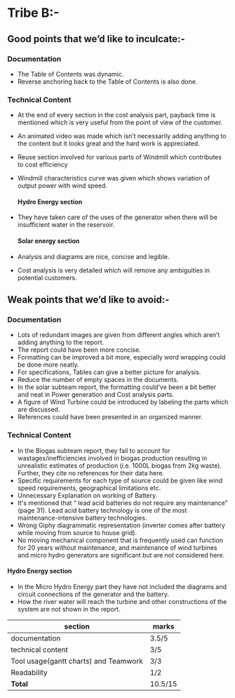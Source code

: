 # Tribe B:-

## Good points that we’d like to inculcate:-

   ### Documentation 

-	The Table of Contents was dynamic.
-	Reverse anchoring back to the Table of Contents is also done.

   ### Technical Content 

-	At the end of every section in the cost analysis part, payback time is mentioned which is very useful from the point of view of the customer.
-	An animated video was made which isn’t necessarily adding anything to the content but it looks great and the hard work is appreciated. 
-	Reuse section involved for various parts of Windmill which contributes to cost efficiency
-	Windmill characteristics curve was given which shows variation of output power with wind speed.

    #### Hydro Energy section

-	They have taken care of the uses of the generator when there will be insufficient water in the reservoir.

    #### Solar energy section

-	Analysis and diagrams are nice, concise and legible.
-	Cost analysis is very detailed which will remove any ambiguities in potential customers.




## Weak points that we’d like to avoid:-

   ### Documentation 
      
-	Lots of redundant images are given from different angles which aren’t adding anything to the report.
-	The report could have been more concise.
-	Formatting can be improved a bit more, especially word wrapping could be done more neatly.
-	For specifications, Tables can give a better picture for analysis.
-	Reduce the number of empty spaces in the documents.
-	In the solar subteam report, the formatting could’ve been a bit better and neat in Power generation and Cost analysis parts.
-	A figure of Wind Turbine could be introduced by labeling the parts which are discussed. 
-	References could have been presented in an organized manner. 


  ### Technical Content 

-	In the Biogas subteam report, they fail to account for wastages/inefficiencies involved in biogas production resulting in unrealistic estimates of production (i.e. 1000L biogas from 2kg waste). Further, they cite no references for their data here. 
-	Specific requirements for each type of source could be given like wind speed requirements, geographical limitations etc.
-	Unnecessary Explanation on working of Battery.
-	It's mentioned that “ lead acid batteries do not require any maintenance” (page 31). Lead acid battery technology is one of the most maintenance-intensive battery technologies. 
-	Wrong Giphy diagrammatic representation (inverter comes after battery while moving from source to house grid).
-	No moving mechanical component that is frequently used can function for 20 years without maintenance, and maintenance of wind turbines and micro hydro generators are significant but are not considered here. 


   #### Hydro Energy section

-	In the Micro Hydro Energy part they have not included the diagrams and circuit connections of the generator and the battery.
-	How the river water will reach the turbine and other constructions of the system are not shown in the report.

| section                                                  | marks|
|----------------------------------------------------|---------|
|documentation                                       | 3.5/5     |
|technical content                                    | 3/5        |
|Tool usage(gantt charts) and Teamwork                | 3/3        |  
|Readability                                             | 1/2        |           
| **Total**                                                 |  10.5/15  |
